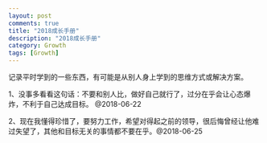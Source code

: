 ```yaml
---
layout: post
comments: true
title: "2018成长手册"
description: "2018成长手册"
category: Growth
tags: [Growth]
---
```



记录平时学到的一些东西，有可能是从别人身上学到的思维方式或解决方案。

<!--more-->



1、没事多看看这句话：不要和别人比，做好自己就行了，过分在乎会让心态爆炸，不利于自己达成目标。 @2018-06-22

2、现在我懂得珍惜了，要努力工作，希望对得起之前的领导，很后悔曾经让他难过失望了，其他和目标无关的事情都不要在乎。@2018-06-25

